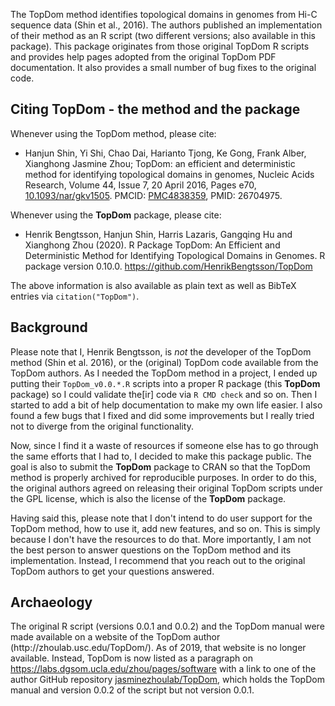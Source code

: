 The TopDom method identifies topological domains in genomes from Hi-C sequence data (Shin et al., 2016).  The authors published an implementation of their method as an R script (two different versions; also available in this package).  This package originates from those original TopDom R scripts and provides help pages adopted from the original TopDom PDF documentation.  It also provides a small number of bug fixes to the original code.


## Citing TopDom - the method and the package

Whenever using the TopDom method, please cite:

* Hanjun Shin, Yi Shi, Chao Dai, Harianto Tjong, Ke Gong, Frank Alber, Xianghong Jasmine Zhou; TopDom: an efficient and deterministic method for identifying topological domains in genomes, Nucleic Acids Research, Volume 44, Issue 7, 20 April 2016, Pages e70, [10.1093/nar/gkv1505](https://doi.org/10.1093/nar/gkv1505). PMCID: [PMC4838359](https://www.ncbi.nlm.nih.gov/pmc/articles/PMC4838359/), PMID: 26704975.

Whenever using the **TopDom** package, please cite:

* Henrik Bengtsson, Hanjun Shin, Harris Lazaris, Gangqing Hu and Xianghong Zhou (2020). R Package TopDom: An Efficient and Deterministic Method for Identifying Topological Domains in Genomes. R package version 0.10.0. https://github.com/HenrikBengtsson/TopDom

The above information is also available as plain text as well as BibTeX entries via `citation("TopDom")`.


## Background

Please note that I, Henrik Bengtsson, is _not_ the developer of the TopDom method (Shin et al. 2016), or the (original) TopDom code available from the TopDom authors.   As I needed the TopDom method in a project, I ended up putting their `TopDom_v0.0.*.R` scripts into a proper R package (this **TopDom** package) so I could validate the[ir] code via `R CMD check` and so on. Then I started to add a bit of help documentation to make my own life easier.  I also found a few bugs that I fixed and did some improvements but I really tried not to diverge from the original functionality.

Now, since I find it a waste of resources if someone else has to go through the same efforts that I had to, I decided to make this package public.  The goal is also to submit the **TopDom** package to CRAN so that the TopDom method is properly archived for reproducible purposes.  In order to do this, the original authors agreed on releasing their original TopDom scripts under the GPL license, which is also the license of the **TopDom** package.

Having said this, please note that I don't intend to do user support for the TopDom method, how to use it, add new features, and so on.  This is simply because I don't have the resources to do that.  More importantly, I am not the best person to answer questions on the TopDom method and its implementation.  Instead, I recommend that you reach out to the original TopDom authors to get your questions answered.


## Archaeology

The original R script (versions 0.0.1 and 0.0.2) and the TopDom manual were made available on a website of the TopDom author (http<span/>://zhoulab.usc.edu/TopDom/).  As of 2019, that website is no longer available.  Instead, TopDom is now listed as a paragraph on <https://labs.dgsom.ucla.edu/zhou/pages/software> with a link to one of the author GitHub repository [jasminezhoulab/TopDom](https://github.com/jasminezhoulab/TopDom), which holds the TopDom manual and version 0.0.2 of the script but not version 0.0.1.



[R]: https://www.r-project.org/
[TopDom]: https://github.com/HenrikBengtsson/TopDom/
[TopDomData]: https://github.com/HenrikBengtsson/TopDomData/
